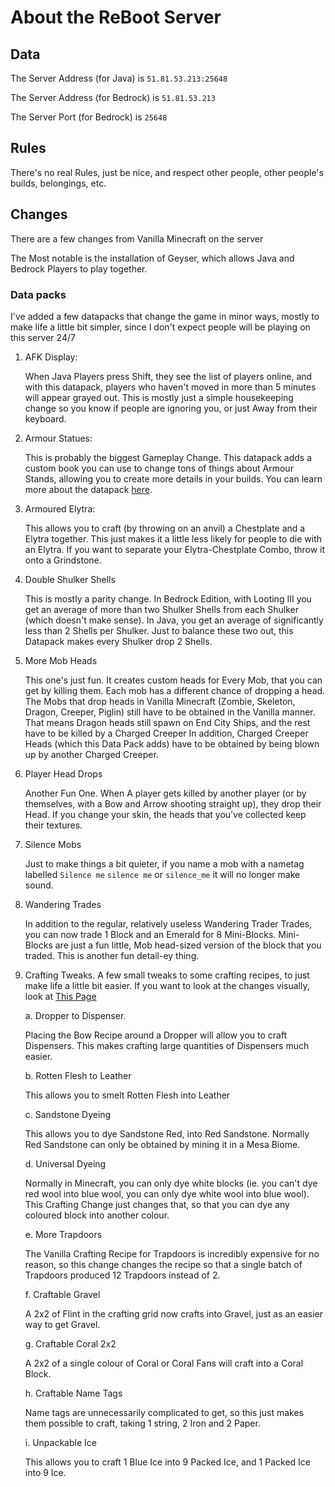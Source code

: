 # About the ReBoot Server
## Data

The Server Address (for Java) is `51.81.53.213:25648`

The Server Address (for Bedrock) is `51.81.53.213`

The Server Port (for Bedrock) is `25648`

## Rules

There's no real Rules, just be nice, and respect other people, other people's builds, belongings, etc.

## Changes

There are a few changes from Vanilla Minecraft on the server

The Most notable is the installation of Geyser, which allows Java and Bedrock Players to play together.

### Data packs

I've added a few datapacks that change the game in minor ways, mostly to make life a little bit simpler, since I don't expect people will be playing on this server 24/7

1. AFK Display:

   When Java Players press Shift, they see the list of players online, and with this datapack, players who haven't moved in more than 5 minutes will appear grayed out.
   This is mostly just a simple housekeeping change so you know if people are ignoring you, or just Away from their keyboard.

3. Armour Statues:

   This is probably the biggest Gameplay Change.
   This datapack adds a custom book you can use to change tons of things about Armour Stands, allowing you to create more details in your builds.
   You can learn more about the datapack [here](https://youtu.be/nV9-_RacnoI?si=cSXBl0mpLzYEGjW9).

4. Armoured Elytra:

   This allows you to craft (by throwing on an anvil) a Chestplate and a Elytra together. This just makes it a little less likely for people to die with an Elytra.
   If you want to separate your Elytra-Chestplate Combo, throw it onto a Grindstone.

5. Double Shulker Shells

   This is mostly a parity change.
   In Bedrock Edition, with Looting III you get an average of more than two Shulker Shells from each Shulker (which doesn't make sense).
   In Java, you get an average of significantly less than 2 Shells per Shulker.
   Just to balance these two out, this Datapack makes every Shulker drop 2 Shells.

6. More Mob Heads

   This one's just fun.
   It creates custom heads for Every Mob, that you can get by killing them.
   Each mob has a different chance of dropping a head.
   The Mobs that drop heads in Vanilla Minecraft (Zombie, Skeleton, Dragon, Creeper, Piglin) still have to be obtained in the Vanilla manner.
   That means Dragon heads still spawn on End City Ships, and the rest have to be killed by a Charged Creeper
   In addition, Charged Creeper Heads (which this Data Pack adds) have to be obtained by being blown up by another Charged Creeper.

7. Player Head Drops

   Another Fun One.
   When A player gets killed by another player (or by themselves, with a Bow and Arrow shooting straight up), they drop their Head.
   If you change your skin, the heads that you've collected keep their textures.

8. Silence Mobs

   Just to make things a bit quieter, if you name a mob with a nametag labelled `Silence me` `silence me` or `silence_me` it will no longer make sound.

9. Wandering Trades

   In addition to the regular, relatively useless Wandering Trader Trades, you can now trade 1 Block and an Emerald for 8 Mini-Blocks.
   Mini-Blocks are just a fun little, Mob head-sized version of the block that you traded.
   This is another fun detail-ey thing.

10. Crafting Tweaks.
    A few small tweaks to some crafting recipes, to just make life a little bit easier.
    If you want to look at the changes visually, look at [This Page](https://vanillatweaks.net/picker/crafting-tweaks/)
    
    a. Dropper to Dispenser.

      Placing the Bow Recipe around a Dropper will allow you to craft Dispensers.
      This makes crafting large quantities of Dispensers much easier.

    b. Rotten Flesh to Leather

      This allows you to smelt Rotten Flesh into Leather

    c. Sandstone Dyeing

      This allows you to dye Sandstone Red, into Red Sandstone.
      Normally Red Sandstone can only be obtained by mining it in a Mesa Biome.

    d. Universal Dyeing

      Normally in Minecraft, you can only dye white blocks (ie. you can't dye red wool into blue wool, you can only dye white wool into blue wool).
      This Crafting Change just changes that, so that you can dye any coloured block into another colour.

    e. More Trapdoors

      The Vanilla Crafting Recipe for Trapdoors is incredibly expensive for no reason, so this change changes the recipe so that a single batch of Trapdoors produced 12 Trapdoors instead of 2.

    f. Craftable Gravel

      A 2x2 of Flint in the crafting grid now crafts into Gravel, just as an easier way to get Gravel.

    g. Craftable Coral 2x2

      A 2x2 of a single colour of Coral or Coral Fans will craft into a Coral Block.

    h. Craftable Name Tags

      Name tags are unnecessarily complicated to get, so this just makes them possible to craft, taking 1 string, 2 Iron and 2 Paper.

    i. Unpackable Ice

      This allows you to craft 1 Blue Ice into 9 Packed Ice, and 1 Packed Ice into 9 Ice.
